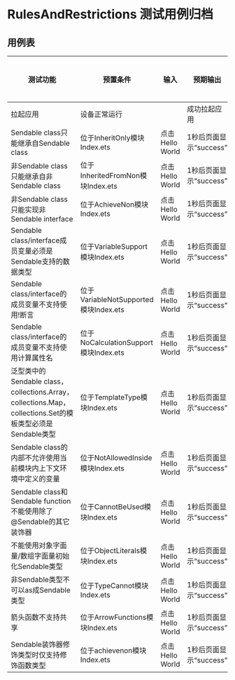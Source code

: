 # RulesAndRestrictions 测试用例归档

## 用例表

| 测试功能                                                     | 预置条件                              | 输入            | 预期输出               | 是否自动 | 测试结果 |
| ------------------------------------------------------------ | ------------------------------------- | --------------- | ---------------------- | -------- | -------- |
| 拉起应用                                                     | 设备正常运行                          |                 | 成功拉起应用           | 是       | Pass     |
| Sendable class只能继承自Sendable class                       | 位于InheritOnly模块Index.ets          | 点击Hello World | 1秒后页面显示“success” | 是       | Pass     |
| 非Sendable class只能继承自非Sendable class                   | 位于InheritedFromNon模块Index.ets     | 点击Hello World | 1秒后页面显示“success” | 是       | Pass     |
| 非Sendable class只能实现非Sendable interface                 | 位于AchieveNon模块Index.ets           | 点击Hello World | 1秒后页面显示“success” | 是       | Pass     |
| Sendable class/interface成员变量必须是Sendable支持的数据类型 | 位于VariableSupport模块Index.ets      | 点击Hello World | 1秒后页面显示“success” | 是       | Pass     |
| Sendable class/interface的成员变量不支持使用!断言            | 位于VariableNotSupported模块Index.ets | 点击Hello World | 1秒后页面显示“success” | 是       | Pass     |
| Sendable class/interface的成员变量不支持使用计算属性名       | 位于NoCalculationSupport模块Index.ets | 点击Hello World | 1秒后页面显示“success” | 是       | Pass     |
| 泛型类中的Sendable class，collections.Array，collections.Map，collections.Set的模板类型必须是Sendable类型 | 位于TemplateType模块Index.ets         | 点击Hello World | 1秒后页面显示“success” | 是       | Pass     |
| Sendable class的内部不允许使用当前模块内上下文环境中定义的变量 | 位于NotAllowedInside模块Index.ets     | 点击Hello World | 1秒后页面显示“success” | 是       | Pass     |
| Sendable class和Sendable function不能使用除了@Sendable的其它装饰器 | 位于CannotBeUsed模块Index.ets         | 点击Hello World | 1秒后页面显示“success” | 是       | Pass     |
| 不能使用对象字面量/数组字面量初始化Sendable类型              | 位于ObjectLiterals模块Index.ets       | 点击Hello World | 1秒后页面显示“success” | 是       | Pass     |
| 非Sendable类型不可以as成Sendable类型                         | 位于TypeCannot模块Index.ets           | 点击Hello World | 1秒后页面显示“success” | 是       | Pass     |
| 箭头函数不支持共享                                           | 位于ArrowFunctions模块Index.ets       | 点击Hello World | 1秒后页面显示“success” | 是       | Pass     |
| Sendable装饰器修饰类型时仅支持修饰函数类型                   | 位于achievenon模块Index.ets           | 点击Hello World | 1秒后页面显示“success” | 是       | Pass     |